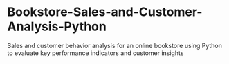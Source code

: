 # Bookstore-Sales-and-Customer-Analysis-Python
Sales and customer behavior analysis for an online bookstore using Python to evaluate key performance indicators and customer insights
